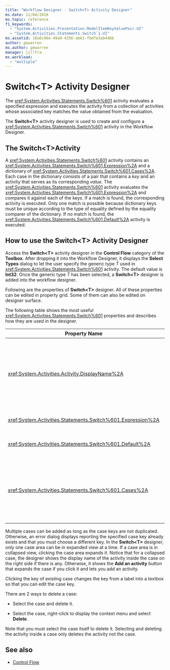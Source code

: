 ```yaml
---
title: "Workflow Designer - Switch<T> Activity Designer"
ms.date: 11/04/2016
ms.topic: reference
f1_keywords:
  - "System.Activities.Presentation.ModelItemKeyValuePair.UI"
  - "System.Activities.Statements.Switch`1.UI"
ms.assetid: 18a6c96e-49a9-4356-ab61-fbd7e3ab44bb
author: gewarren
ms.author: gewarren
manager: jillfra
ms.workload:
  - "multiple"
---
```

# Switch\<T> Activity Designer

The <xref:System.Activities.Statements.Switch%601> activity evaluates a specified expression and executes the activity from a collection of activities whose associated key matches the value obtained from the evaluation.

The **Switch<T\>** activity designer is used to create and configure a <xref:System.Activities.Statements.Switch%601> activity in the Workflow Designer.

## The Switch\<T>Activity

A <xref:System.Activities.Statements.Switch%601> activity contains an <xref:System.Activities.Statements.Switch%601.Expression%2A> and a dictionary of <xref:System.Activities.Statements.Switch%601.Cases%2A>. Each case in the dictionary consists of a pair that contains a *key* and an activity that serves as its corresponding *value*. The <xref:System.Activities.Statements.Switch%601> activity evaluates the <xref:System.Activities.Statements.Switch%601.Expression%2A> and compares it against each of the keys. If a match is found, the corresponding activity is executed. Only one match is possible because dictionary keys must be unique according to the type of equality defined by the equality comparer of the dictionary. If no match is found, the <xref:System.Activities.Statements.Switch%601.Default%2A> activity is executed.

## How to use the Switch\<T> Activity Designer

Access the **Switch\<T>** activity designer in the **Control Flow** category of the **Toolbox**. After dropping it into the Workflow Designer, it displays the **Select Types** dialog to let the user specify the generic type *T* used in <xref:System.Activities.Statements.Switch%601> activity. The default value is **Int32**. Once the generic type *T* has been selected, a **Switch<T\>** designer is added into the workflow designer.

Following are the properties of **Switch<T\>** designer. All of these properties can be edited in property grid. Some of them can also be edited on designer surface.

The following table shows the most useful <xref:System.Activities.Statements.Switch%601> properties and describes how they are used in the designer.

|Property Name|Required|Usage|
|-|--------------|-|
|<xref:System.Activities.Activity.DisplayName%2A>|False|Specifies the friendly name of the <xref:System.Activities.Statements.Switch%601> activity designer. The default value is Switch<Int32\>. The value can be edited in the **Properties** window or directly on the designer header.<br /><br /> Although the <xref:System.Activities.Activity.DisplayName%2A> is not strictly required, it is a best practice to use one.|
|<xref:System.Activities.Statements.Switch%601.Expression%2A>|True|Specifies the expression used to compare to the keys in the cases collection to determine which case to execute.|
|<xref:System.Activities.Statements.Switch%601.Default%2A>||Specifies the activity executed if no match is found. Click the **Add an activity** button on the designer to open the **Default** box where the activity can be dropped.|
|<xref:System.Activities.Statements.Switch%601.Cases%2A>||Specifies the cases to be evaluated. To add a case, click the **Add new case** button at the bottom of **Switch\<T>** designer. The button changes to a textbox (combo box if the generic type selected when adding the Switch\<T> is String or Enum). After adding a key in the **Case value** box, the case area expands and an activity can be dropped where the hint text "Drop activity here" to define the execution logic for the case.|

Multiple cases can be added as long as the case keys are not duplicated. Otherwise, an error dialog displays reporting the specified case key already exists and that you must choose a different key. In the **Switch\<T>** designer, only one case area can be in expanded view at a time. If a case area is in collapsed view, clicking the case area expands it. Notice that for a collapsed case, the designer shows the display name of the activity inside the case on the right side if there is any. Otherwise, it shows the **Add an activity** button that expands the case if you click it and lets you add an activity.

Clicking the key of existing case changes the key from a label into a textbox so that you can edit the case key.

There are 2 ways to delete a case:

- Select the case and delete it.

- Select the case, right-click to display the context menu and select **Delete**.

Note that you must select the case itself to delete it. Selecting and deleting the activity inside a case only deletes the activity not the case.

## See also

- [Control Flow](../workflow-designer/control-flow-activity-designers.md)
